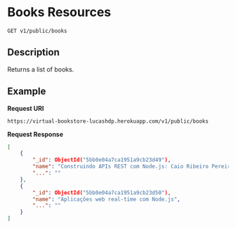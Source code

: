 # Books Resources

    GET v1/public/books

## Description
Returns a list of books.

## Example
**Request URI**

    https://virtual-bookstore-lucashdp.herokuapp.com/v1/public/books

**Request Response**
``` json
[
    {
        "_id": ObjectId("5bb0e04a7ca1951a9cb23d49"),
        "name": "Construindo APIs REST com Node.js: Caio Ribeiro Pereira",
        "...": ""
    },
    {
        "_id": ObjectId("5bb0e04a7ca1951a9cb23d50"),
        "name": "Aplicações web real-time com Node.js",
        "...": ""
    }
]
```